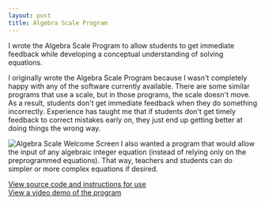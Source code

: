 ```yaml
---
layout: post
title: Algebra Scale Program
---
```

I wrote the Algebra Scale Program to allow students to get immediate feedback while developing a conceptual understanding of solving equations.

I originally wrote the Algebra Scale Program because I wasn't completely happy with any of the software currently available. There are some similar programs that use a scale, but in those programs, the scale doesn't move. As a result, students don't get immediate feedback when they do something incorrectly. Experience has taught me that if students don't get timely feedback to correct mistakes early on, they just end up getting better at doing things the wrong way.

![Algebra Scale Welcome Screen]({{site.url}}/images/AlgebraScaleWelcomeScreen.png)
I also wanted a program that would allow the input of any algebraic integer equation (instead of relying only on the preprogrammed equations). That way, teachers and students can do simpler or more complex equations if desired.

[View source code and instructions for use](https://github.com/mikeyrichardson/AlgebraScale)  
[View a video demo of the program](https://www.youtube.com/watch?v=2enx-fsJMTk)